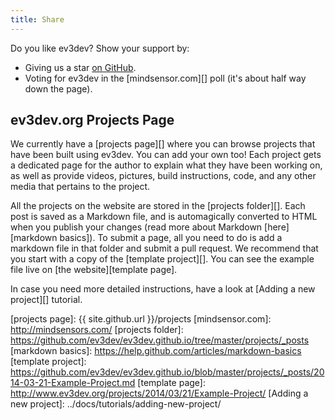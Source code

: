 ```yaml
---
title: Share
---
```


Do you like ev3dev? Show your support by:

* Giving us a star [on GitHub](https://github.com/ev3dev/ev3dev).
* Voting for ev3dev in the [mindsensor.com][] poll (it's about half way down
  the page).

ev3dev.org Projects Page
------------------------

We currently have a [projects page][] where you can browse projects that have
been built using ev3dev. You can add your own too!  Each project gets a
dedicated page for the author to explain what they have been working on, as
well as provide videos, pictures, build instructions, code, and any other media
that pertains to the project.

All the projects on the website are stored in the [projects folder][].
Each post is saved as a Markdown file, and is automagically converted to HTML
when you publish your changes (read more about Markdown
[here][markdown basics]). To submit a page,
all you need to do is add a markdown file in that folder and submit a pull
request. We recommend that you start with a copy of the [template project][].
You can see the example file live on [the website][template page].

In case you need more detailed instructions, have a look at
[Adding a new project][] tutorial.

[projects page]: {{ site.github.url }}/projects
[mindsensor.com]: http://mindsensors.com/
[projects folder]: https://github.com/ev3dev/ev3dev.github.io/tree/master/projects/_posts
[markdown basics]: https://help.github.com/articles/markdown-basics
[template project]: https://github.com/ev3dev/ev3dev.github.io/blob/master/projects/_posts/2014-03-21-Example-Project.md
[template page]: http://www.ev3dev.org/projects/2014/03/21/Example-Project/
[Adding a new project]: ../docs/tutorials/adding-new-project/
